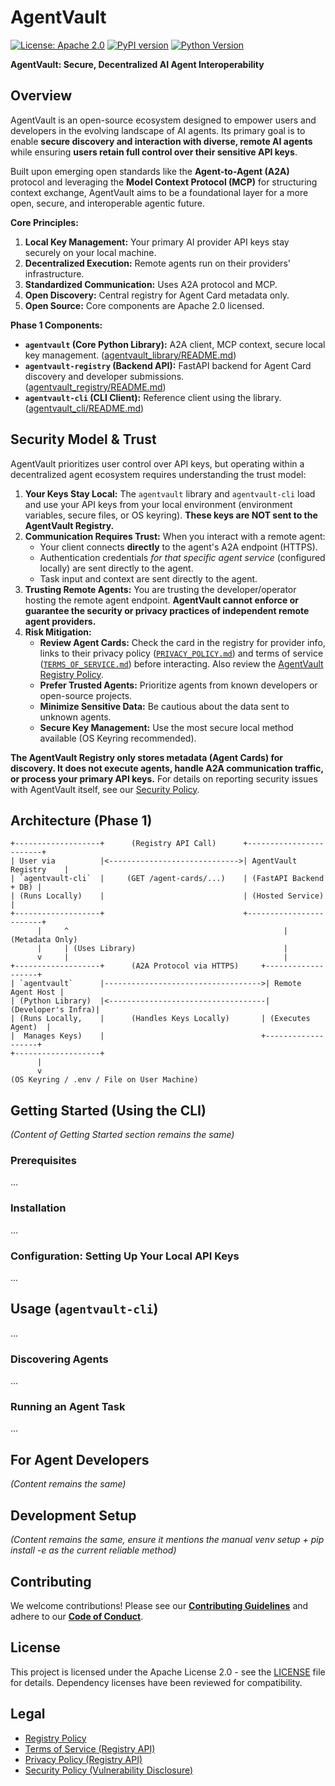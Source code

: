 # AgentVault

[![License: Apache 2.0](https://img.shields.io/badge/License-Apache_2.0-blue.svg)](LICENSE) <!-- Updated link -->
[![PyPI version](https://badge.fury.io/py/agentvault.svg)](https://badge.fury.io/py/agentvault) <!-- Placeholder - Needs actual PyPI release -->
[![Python Version](https://img.shields.io/pypi/pyversions/agentvault.svg)](https://pypi.org/project/agentvault/) <!-- Placeholder -->
<!-- Add Build Status, Coverage badges later -->

**AgentVault: Secure, Decentralized AI Agent Interoperability**

## Overview

AgentVault is an open-source ecosystem designed to empower users and developers in the evolving landscape of AI agents. Its primary goal is to enable **secure discovery and interaction with diverse, remote AI agents** while ensuring **users retain full control over their sensitive API keys**.

Built upon emerging open standards like the **Agent-to-Agent (A2A)** protocol and leveraging the **Model Context Protocol (MCP)** for structuring context exchange, AgentVault aims to be a foundational layer for a more open, secure, and interoperable agentic future.

**Core Principles:**

1.  **Local Key Management:** Your primary AI provider API keys stay securely on your local machine.
2.  **Decentralized Execution:** Remote agents run on their providers' infrastructure.
3.  **Standardized Communication:** Uses A2A protocol and MCP.
4.  **Open Discovery:** Central registry for Agent Card metadata only.
5.  **Open Source:** Core components are Apache 2.0 licensed.

**Phase 1 Components:**

*   **`agentvault` (Core Python Library):** A2A client, MCP context, secure local key management. ([agentvault_library/README.md](agentvault_library/README.md))
*   **`agentvault-registry` (Backend API):** FastAPI backend for Agent Card discovery and developer submissions. ([agentvault_registry/README.md](agentvault_registry/README.md))
*   **`agentvault-cli` (CLI Client):** Reference client using the library. ([agentvault_cli/README.md](agentvault_cli/README.md))

## Security Model & Trust

AgentVault prioritizes user control over API keys, but operating within a decentralized agent ecosystem requires understanding the trust model:

1.  **Your Keys Stay Local:** The `agentvault` library and `agentvault-cli` load and use your API keys from your local environment (environment variables, secure files, or OS keyring). **These keys are NOT sent to the AgentVault Registry.**
2.  **Communication Requires Trust:** When you interact with a remote agent:
    *   Your client connects **directly** to the agent's A2A endpoint (HTTPS).
    *   Authentication credentials *for that specific agent service* (configured locally) are sent directly to the agent.
    *   Task input and context are sent directly to the agent.
3.  **Trusting Remote Agents:** You are trusting the developer/operator hosting the remote agent endpoint. **AgentVault cannot enforce or guarantee the security or privacy practices of independent remote agent providers.**
4.  **Risk Mitigation:**
    *   **Review Agent Cards:** Check the card in the registry for provider info, links to their privacy policy ([`PRIVACY_POLICY.md`](PRIVACY_POLICY.md)) and terms of service ([`TERMS_OF_SERVICE.md`](TERMS_OF_SERVICE.md)) before interacting. Also review the [AgentVault Registry Policy](REGISTRY_POLICY.md).
    *   **Prefer Trusted Agents:** Prioritize agents from known developers or open-source projects.
    *   **Minimize Sensitive Data:** Be cautious about the data sent to unknown agents.
    *   **Secure Key Management:** Use the most secure local method available (OS Keyring recommended).

**The AgentVault Registry only stores metadata (Agent Cards) for discovery. It does not execute agents, handle A2A communication traffic, or process your primary API keys.** For details on reporting security issues with AgentVault itself, see our [Security Policy](SECURITY.md).

## Architecture (Phase 1)

```
+-------------------+      (Registry API Call)      +------------------------+
| User via          |<----------------------------->| AgentVault Registry    |
| `agentvault-cli`  |     (GET /agent-cards/...)    | (FastAPI Backend + DB) |
| (Runs Locally)    |                               | (Hosted Service)       |
+-------------------+                               +------------------------+
      |     ^                                                | (Metadata Only)
      |     | (Uses Library)                                 |
      v     |                                                |
+-------------------+      (A2A Protocol via HTTPS)     +-------------------+
| `agentvault`      |----------------------------------->| Remote Agent Host |
| (Python Library)  |<-----------------------------------| (Developer's Infra)|
| (Runs Locally,    |      (Handles Keys Locally)       | (Executes Agent)  |
|  Manages Keys)    |                                   +-------------------+
+-------------------+
      |
      v
(OS Keyring / .env / File on User Machine)
```

## Getting Started (Using the CLI)

*(Content of Getting Started section remains the same)*

### Prerequisites
...
### Installation
...
### Configuration: Setting Up Your Local API Keys
...
## Usage (`agentvault-cli`)
...
### Discovering Agents
...
### Running an Agent Task
...

## For Agent Developers

*(Content remains the same)*

## Development Setup

*(Content remains the same, ensure it mentions the manual venv setup + pip install -e as the current reliable method)*

## Contributing

We welcome contributions! Please see our [**Contributing Guidelines**](CONTRIBUTING.md) and adhere to our [**Code of Conduct**](CODE_OF_CONDUCT.md).

## License

This project is licensed under the Apache License 2.0 - see the [LICENSE](LICENSE) file for details. Dependency licenses have been reviewed for compatibility.

## Legal

*   [Registry Policy](REGISTRY_POLICY.md)
*   [Terms of Service (Registry API)](TERMS_OF_SERVICE.md)
*   [Privacy Policy (Registry API)](PRIVACY_POLICY.md)
*   [Security Policy (Vulnerability Disclosure)](SECURITY.md)
